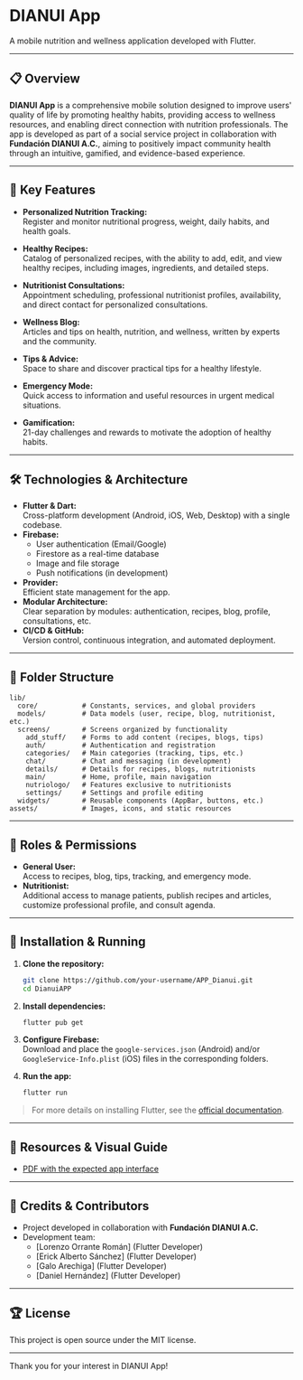 # DIANUI App

A mobile nutrition and wellness application developed with Flutter.

---

## 📋 Overview

**DIANUI App** is a comprehensive mobile solution designed to improve users' quality of life by promoting healthy habits, providing access to wellness resources, and enabling direct connection with nutrition professionals. The app is developed as part of a social service project in collaboration with **Fundación DIANUI A.C.**, aiming to positively impact community health through an intuitive, gamified, and evidence-based experience.

---

## 🚀 Key Features

- **Personalized Nutrition Tracking:**  
  Register and monitor nutritional progress, weight, daily habits, and health goals.

- **Healthy Recipes:**  
  Catalog of personalized recipes, with the ability to add, edit, and view healthy recipes, including images, ingredients, and detailed steps.

- **Nutritionist Consultations:**  
  Appointment scheduling, professional nutritionist profiles, availability, and direct contact for personalized consultations.

- **Wellness Blog:**  
  Articles and tips on health, nutrition, and wellness, written by experts and the community.

- **Tips & Advice:**  
  Space to share and discover practical tips for a healthy lifestyle.

- **Emergency Mode:**  
  Quick access to information and useful resources in urgent medical situations.

- **Gamification:**  
  21-day challenges and rewards to motivate the adoption of healthy habits.

---

## 🛠️ Technologies & Architecture

- **Flutter & Dart:**  
  Cross-platform development (Android, iOS, Web, Desktop) with a single codebase.
- **Firebase:**  
  - User authentication (Email/Google)
  - Firestore as a real-time database
  - Image and file storage
  - Push notifications (in development)
- **Provider:**  
  Efficient state management for the app.
- **Modular Architecture:**  
  Clear separation by modules: authentication, recipes, blog, profile, consultations, etc.
- **CI/CD & GitHub:**  
  Version control, continuous integration, and automated deployment.

---

## 📱 Folder Structure

```
lib/
  core/           # Constants, services, and global providers
  models/         # Data models (user, recipe, blog, nutritionist, etc.)
  screens/        # Screens organized by functionality
    add_stuff/    # Forms to add content (recipes, blogs, tips)
    auth/         # Authentication and registration
    categories/   # Main categories (tracking, tips, etc.)
    chat/         # Chat and messaging (in development)
    details/      # Details for recipes, blogs, nutritionists
    main/         # Home, profile, main navigation
    nutriologo/   # Features exclusive to nutritionists
    settings/     # Settings and profile editing
  widgets/        # Reusable components (AppBar, buttons, etc.)
assets/           # Images, icons, and static resources
```

---

## 👤 Roles & Permissions

- **General User:**  
  Access to recipes, blog, tips, tracking, and emergency mode.
- **Nutritionist:**  
  Additional access to manage patients, publish recipes and articles, customize professional profile, and consult agenda.

---

## 📝 Installation & Running

1. **Clone the repository:**
   ```sh
   git clone https://github.com/your-username/APP_Dianui.git
   cd DianuiAPP
   ```

2. **Install dependencies:**
   ```sh
   flutter pub get
   ```

3. **Configure Firebase:**  
   Download and place the `google-services.json` (Android) and/or `GoogleService-Info.plist` (iOS) files in the corresponding folders.

4. **Run the app:**
   ```sh
   flutter run
   ```

> For more details on installing Flutter, see the [official documentation](https://docs.flutter.dev/get-started/install).

---

## 📖 Resources & Visual Guide

- [PDF with the expected app interface](https://github.com/uno21858/Dianui/blob/7a50749bdf6c9d9940e5529da205c35156908619/DIANUI%20TE%20VE%CC%81%20%20DIANUI%20911.pdf)

---

## 🤝 Credits & Contributors

- Project developed in collaboration with **Fundación DIANUI A.C.**
- Development team:  
  - [Lorenzo Orrante Román] (Flutter Developer)
  - [Erick Alberto Sánchez] (Flutter Developer)
  - [Galo Arechiga] (Flutter Developer)
  - [Daniel Hernández] (Flutter Developer)

---

## 🏆 License

This project is open source under the MIT license.

---

Thank you for your interest in DIANUI App!